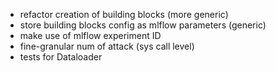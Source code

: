 * refactor creation of building blocks (more generic)
* store building blocks config as mlflow parameters (generic)
* make use of mlflow experiment ID
* fine-granular num of attack (sys call level)
* tests for Dataloader
